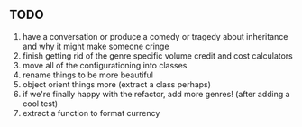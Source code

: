 ## TODO

1. have a conversation or produce a comedy or tragedy about inheritance and why it might make someone cringe
1. finish getting rid of the genre specific volume credit and cost calculators
1. move all of the configurationing into classes
1. rename things to be more beautiful
1. object orient things more (extract a class perhaps)
1. if we're finally happy with the refactor, add more genres! (after adding a cool test)
1. extract a function to format currency
